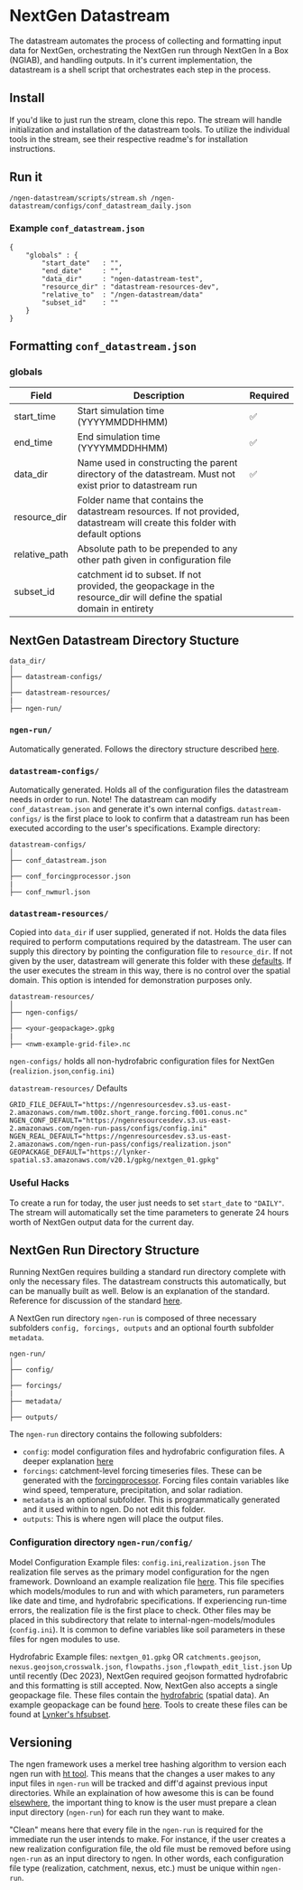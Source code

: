 # NextGen Datastream
The datastream automates the process of collecting and formatting input data for NextGen, orchestrating the NextGen run through NextGen In a Box (NGIAB), and handling outputs. In it's current implementation, the datastream is a shell script that orchestrates each step in the process. 

## Install
If you'd like to just run the stream, clone this repo. The stream will handle initialization and installation of the datastream tools. To utilize the individual tools in the stream, see their respective readme's for installation instructions.

## Run it
```
/ngen-datastream/scripts/stream.sh /ngen-datastream/configs/conf_datastream_daily.json
```

### Example `conf_datastream.json`
```
{
    "globals" : {
        "start_date"   : "",
        "end_date"     : "",
        "data_dir"     : "ngen-datastream-test",
        "resource_dir" : "datastream-resources-dev",
        "relative_to"  : "/ngen-datastream/data"
        "subset_id"    : ""
    }
}
```

## Formatting `conf_datastream.json`
### globals
| Field             | Description              | Required |
|-------------------|--------------------------|------|
| start_time        | Start simulation time (YYYYMMDDHHMM) | :white_check_mark: |
| end_time          | End simulation time  (YYYYMMDDHHMM) | :white_check_mark: |
| data_dir          | Name used in constructing the parent directory of the datastream. Must not exist prior to datastream run | :white_check_mark: |
| resource_dir      | Folder name that contains the datastream resources. If not provided, datastream will create this folder with default options |  |
| relative_path     | Absolute path to be prepended to any other path given in configuration file |  |
| subset_id         | catchment id to subset. If not provided, the geopackage in the resource_dir will define the spatial domain in entirety |   |

## NextGen Datastream Directory Stucture
```
data_dir/
│
├── datastream-configs/
│
├── datastream-resources/
|
├── ngen-run/
```
### `ngen-run/` 
Automatically generated. Follows the directory structure described [here](#nextgen-run-directory-structure).
### `datastream-configs/` 
Automatically generated. Holds all of the configuration files the datastream needs in order to run. Note! The datastream can modify `conf_datastream.json` and generate it's own internal configs. `datastream-configs/` is the first place to look to confirm that a datastream run has been executed according to the user's specifications. 
Example directory:
```
datastream-configs/
│
├── conf_datastream.json
│
├── conf_forcingprocessor.json
|
├── conf_nwmurl.json
```
### `datastream-resources/` 
Copied into `data_dir` if user supplied, generated if not. Holds the data files required to perform computations required by the datastream. The user can supply this directory by pointing the configuration file to `resource_dir`. If not given by the user, datastream will generate this folder with these [defaults](#resource_dir). If the user executes the stream in this way, there is no control over the spatial domain. This option is intended for demonstration purposes only.
```
datastream-resources/
│
├── ngen-configs/
│
├── <your-geopackage>.gpkg
|
├── <nwm-example-grid-file>.nc
```
`ngen-configs/` holds all non-hydrofabric configuration files for NextGen (`realizion.json`,`config.ini`)

`datastream-resources/` Defaults
```
GRID_FILE_DEFAULT="https://ngenresourcesdev.s3.us-east-2.amazonaws.com/nwm.t00z.short_range.forcing.f001.conus.nc"
NGEN_CONF_DEFAULT="https://ngenresourcesdev.s3.us-east-2.amazonaws.com/ngen-run-pass/configs/config.ini"
NGEN_REAL_DEFAULT="https://ngenresourcesdev.s3.us-east-2.amazonaws.com/ngen-run-pass/configs/realization.json"
GEOPACKAGE_DEFAULT="https://lynker-spatial.s3.amazonaws.com/v20.1/gpkg/nextgen_01.gpkg"
```

### Useful Hacks
To create a run for today, the user just needs to set `start_date` to `"DAILY"`. The stream will automatically set the time parameters to generate 24 hours worth of NextGen output data for the current day.

## NextGen Run Directory Structure
Running NextGen requires building a standard run directory complete with only the necessary files. The datastream constructs this automatically, but can be manually built as well. Below is an explanation of the standard. Reference for discussion of the standard [here](https://github.com/CIROH-UA/NGIAB-CloudInfra/pull/17). 

A NextGen run directory `ngen-run` is composed of three necessary subfolders `config, forcings, outputs` and an optional fourth subfolder `metadata`.

```
ngen-run/
│
├── config/
│
├── forcings/
|
├── metadata/
│
├── outputs/
```

The `ngen-run` directory contains the following subfolders:

- `config`:  model configuration files and hydrofabric configuration files. A deeper explanation [here](#Configuration-directory)
- `forcings`: catchment-level forcing timeseries files. These can be generated with the [forcingprocessor](https://github.com/CIROH-UA/ngen-datastream/tree/main/forcingprocessor). Forcing files contain variables like wind speed, temperature, precipitation, and solar radiation.
- `metadata` is an optional subfolder. This is programmatically generated and it used within to ngen. Do not edit this folder.
- `outputs`: This is where ngen will place the output files.
 
### Configuration directory `ngen-run/config/`

Model Configuration Example files: `config.ini`,`realization.json`
The realization file serves as the primary model configuration for the ngen framework. Downloand an example realization file [here](https://ngenresourcesdev.s3.us-east-2.amazonaws.com/ngen-run-pass/configs/realization.json). This file specifies which models/modules to run and with which parameters, run parameters like date and time, and hydrofabric specifications. If experiencing run-time errors, the realization file is the first place to check. Other files may be placed in this subdirectory that relate to internal-ngen-models/modules (`config.ini`). It is common to define variables like soil parameters in these files for ngen modules to use.

Hydrofabric Example files: `nextgen_01.gpkg` OR `catchments.geojson`, `nexus.geojson`,`crosswalk.json`, `flowpaths.json` ,`flowpath_edit_list.json`
Up until recently (Dec 2023), NextGen required geojson formatted hydrofabric and this formatting is still accepted. Now, NextGen also accepts a single geopackage file.
These files contain the [hydrofabric](https://mikejohnson51.github.io/hyAggregate/) (spatial data). An example geopackage can be found [here](https://lynker-spatial.s3.amazonaws.com/v20/gpkg/nextgen_01.gpkg). Tools to create these files can be found at [Lynker's hfsubset](https://github.com/LynkerIntel/hfsubset).

## Versioning
The ngen framework uses a merkel tree hashing algorithm to version each ngen run with [ht tool](https://github.com/aaraney/ht). This means that the changes a user makes to any input files in `ngen-run` will be tracked and diff'd against previous input directories. While an explaination of how awesome this is can be found [elsewhere](https://en.wikipedia.org/wiki/Merkle_tree), the important thing to know is the user must prepare a clean input directory (`ngen-run`) for each run they want to make. 

"Clean" means here that every file in the `ngen-run` is required for the immediate run the user intends to make. For instance, if the user creates a new realization configuration file, the old file must be removed before using `ngen-run` as an input directory to ngen. In other words, each configuration file type (realization, catchment, nexus, etc.) must be unique within `ngen-run`.

